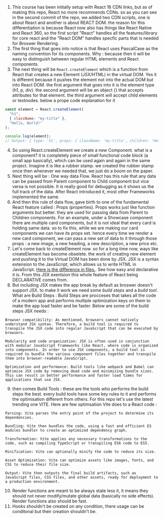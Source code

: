 1. This course has been initially setup with React 18 CDN links, but as of making this repo, React no more recommends CDNs. so as you can see in the second commit of the repo, we added two CDN scripts, one is about React and another is about REACT DOM. the reason for this differentiation is because React now also has things like React Native and React 360, so the first script "React" handles all the features/library for core react and the "React DOM" handles specfic parts that is needed for Broswer Rendering.
2. The first thing that goes into notice is that React uses PascalCase as the naming convention for its components. Why : because then it will be easy to distinguish between regular HTML elements and React components.
3. The next thing will be `React.createElement` which is a function from React that creates a new Element (JSX/HTML) in the virtual DOM. Yes it is different because it pushes the element not into the actual DOM but into React DOM. the first argument that goes into it is the element type (h1, p, div). the second argument will be an object {} that accepts attributes for that element. the third argument will accept child elements or textnodes. below a prope code explanation for it

```javascript
const element = React.createElement(
  "h1",
  { className: "my-title" },
  "Hello, World!"
);

console.log(element);
// Output: { type: 'h1', props: { className: 'my-title', children: 'Hello, World!' }, key: null, ref: null }
```

4. So using React.createElement we create a new Component. what is a component? it is completely piece of small functional code block (a small app basically), which can be used again and again in the same project. Imagine it is like a rubber stamp. we created the rubber stamp once then whenever we needed that, we just do a boom on the paper.
5. Next thing will be : One way data Flow. React has this rule that any data can be passed from Parent component to Child component but vice versa is not possible. It is really good for debugging as it shows us the full track of the data. After React introduced it, most other Frameworks implemented the same.
6. And then this rule of data flow, gave birth to one of the fundamental React feature called : Props (properties). Props works just like function arguments but better. they are used for passing data from Parent to Children components. For an example, under a Showcase component there are multiple card components, but it is not ideal that every card is holding same data. so to fix this, while we are making our card components we can have its props set. hence every time we render a new card component, we can pass a new set of data to it through those props : a new image, a new heading, a new description, a new price etc.
7. Let's come back to createElement now. so for a long time now, ways like createElement has become obselete. the work of creating new element and pushing it to the Virtual DOM has been done by JSX. JSX is a syntax extension to the JavaScript, which allows us to write HTML in JavaScript.  [Here is the difference in files.](https://github.com/DebasishSahoo10/Frontend-Masters/commit/68144f1529bd0ae1f78d91b326717fee334dabc2). See how easy and declarative it is. From this JSX exentsion this whole feature of React being DECLARATIVE comes from. 
8. But including JSX makes the app break by default as broswer doesn't support JSX. to make it work we need some _build steps_ and a _build tool_. What are Build Steps : Build Steps are procceses that takes all the code of a modern app and performs multiple optimization keys on them to make the app load faster and be faster. Below are some of the build steps JSX needs :
```
Browser compatibility: As mentioned, browsers cannot natively understand JSX syntax. Therefore, a build tool is required to transpile the JSX code into regular JavaScript that can be executed by browsers.

Modularity and code organization: JSX is often used in conjunction with modular JavaScript frameworks like React, where code is organized into components. In order to use JSX components, a build tool is required to bundle the various component files together and transpile them into browser-readable JavaScript.

Optimization and performance: Build tools like webpack and Babel can optimize JSX code by removing dead code and minimizing bundle sizes. This can result in better performance and faster load times for applications that use JSX.
```
9. then comes Build Tools : these are the tools who performs the build steps the best. every build tools have some key rules to it and performs the optimisation different from others. For this repo let's use the latest trending one VITE. Here are few optimsation Vite does to a React code :
``` 
Parsing: Vite parses the entry point of the project to determine its dependencies.

Bundling: Vite then bundles the code, using a fast and efficient ES modules bundler to create an optimized dependency graph.

Transformation: Vite applies any necessary transformations to the code, such as compiling TypeScript or transpiling ES6 code to ES5.

Minification: Vite can optionally minify the code to reduce its size.

Asset Optimization: Vite can optimize assets like images, fonts, and CSS to reduce their file size.

Output: Vite then outputs the final build artifacts, such as JavaScript files, CSS files, and other assets, ready for deployment to a production environment.
```
10. Render functions are meant to be always state less it, it means they should not never modify/mutate global data (basically no side effects). Render functions also should be fast.
11. Hooks shouldn't be created on any condition, there usage can be conditonal but their creation shouldn't be.